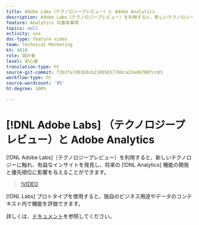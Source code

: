 ```yaml
---
title: Adobe Labs（テクノロジープレビュー）と Adobe Analytics
description: Adobe Labs（テクノロジープレビュー）を利用すると、新しいテクノロジーに触れ、有益なインサイトを発見し、将来の Analytics 機能の開発と優先順位に影響を与えることができます。
feature: Analytics の基本事項
topics: null
activity: use
doc-type: feature video
team: Technical Marketing
kt: 4818
role: 設計者
level: 初心者
translation-type: ht
source-git-commit: f3b3fa7d91b0cb21005b57768ca23ed6700fcc03
workflow-type: ht
source-wordcount: '95'
ht-degree: 100%

---
```



# [!DNL Adobe Labs] （テクノロジープレビュー）と Adobe Analytics

[!DNL Adobe Labs]（テクノロジープレビュー）を利用すると、新しいテクノロジーに触れ、有益なインサイトを発見し、将来の [!DNL Analytics] 機能の開発と優先順位に影響を与えることができます。

>[!VIDEO](https://video.tv.adobe.com/v/32841/?quality=12)

[!DNL Labs] プロトタイプを使用すると、独自のビジネス用途やデータのコンテキスト内で機能を評価できます。

詳しくは、[ドキュメント](https://docs.adobe.com/content/help/ja-JP/analytics/analyze/tech-previews/overview.html)を参照してください。
